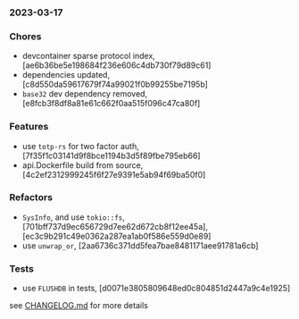 ### 2023-03-17

### Chores
+ devcontainer sparse protocol index, [ae6b36be5e198684f236e606c4db730f79d89c61]
+ dependencies updated, [c8d550da59617679f74a99021f0b99255be7195b]
+ `base32` dev dependency removed, [e8fcb3f8df8a81e61c662f0aa515f096c47ca80f]

### Features
+ use `totp-rs` for two factor auth, [7f35f1c03141d9f8bce1194b3d5f89fbe795eb66]
+ api.Dockerfile build from source, [4c2ef2312999245f6f27e9391e5ab94f69ba50f0]

### Refactors
+ `SysInfo`, and use `tokio::fs`, [701bff737d9ec656729d7ee62d672cb8f12ee45a], [ec3c9b291c49e0362a287ea1ab0f586e559d0e89]
+ use `unwrap_or`, [2aa6736c371dd5fea7bae8481171aee91781a6cb]

### Tests
+ use `FLUSHDB` in tests, [d0071e3805809648ed0c804851d2447a9c4e1925]

see <a href='https://github.com/mrjackwills/mealpedant_api/blob/main/CHANGELOG.md'>CHANGELOG.md</a> for more details
